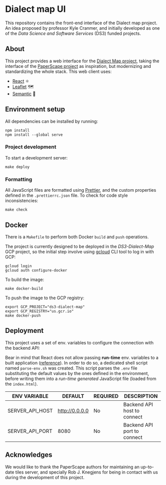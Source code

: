 # Dialect map UI

This repository contains the front-end interface of the Dialect map project.
An idea proposed by professor Kyle Cranmer, and initially developed as one
of the _Data Science and Software Services_ (DS3) funded projects.


## About
This project provides a web interface for the [Dialect Map project][dialect-map-repo],
taking the interface of the [PaperScape project][paperscape-blog] as inspiration,
but modernizing and standardizing the whole stack. This web client uses:

- [React][react-webpage] ⚛️
- [Leaflet][leaflet-webpage] 🗺️
- [Semantic][semantic-webpage] 🎨


## Environment setup
All dependencies can be installed by running:
```shell script
npm install
npm install --global serve
```


### Project development
To start a development server:
```shell script
make deploy
```


### Formatting
All JavaScript files are formatted using [Prettier][prettier-web], and the custom properties
defined in the `.prettierrc.json` file. To check for code style inconsistencies:
```shell script
make check
```


## Docker
There is a `Makefile` to perform both Docker `build` and `push` operations.

The project is currently designed to be deployed in the _DS3-Dialect-Map_ GCP project,
so the initial step involve using [gcloud][gcloud-cli-setup] CLI tool to log in with GCP:

```shell script
gcloud login
gcloud auth configure-docker
```

To build the image:

```shell script
make docker-build
```

To push the image to the GCP registry:

```shell script
export GCP_PROJECT="ds3-dialect-map"
export GCP_REGISTRY="us.gcr.io"
make docker-push
```


## Deployment
This project uses a set of env. variables to configure the connection with the backend API:

Bear in mind that React does not allow passing **run-time** env. variables to a built application
([reference][react-env-docs]). In order to do so, a dedicated shell script named `parse-env.sh` was created.
This script parses the `.env` file substituting the default values by the ones defined in the environment,
before writing them into a _run-time generated_ JavaScript file (loaded from the `index.html`).

| ENV VARIABLE             | DEFAULT            | REQUIRED | DESCRIPTION                                   |
|--------------------------|--------------------|----------|-----------------------------------------------|
| SERVER_API_HOST          | http://0.0.0.0     | No       | Backend API host to connect                   |
| SERVER_API_PORT          | 8080               | No       | Backend API port to connect                   |


## Acknowledges

We would like to thank the PaperScape authors for maintaining an up-to-date tiles server,
and specially Rob J. Knegjens for being in contact with us during the development of this project.


[dialect-map-repo]: https://github.com/dialect-map/dialect-map
[gcloud-cli-setup]: https://cloud.google.com/sdk/docs/install
[leaflet-webpage]: https://leafletjs.com/
[paperscape-blog]: https://paperscape.org/
[prettier-web]: https://prettier.io/docs/en/index.html
[react-env-docs]: https://create-react-app.dev/docs/adding-custom-environment-variables/
[react-webpage]: https://reactjs.org/
[semantic-webpage]: https://react.semantic-ui.com/
